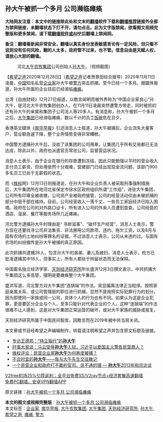  <h2>孙大午被抓一个多月 公司濒临瘫痪</h2> <p class="notice"><b>大陆网友注意：本文中的链接除此处和文末的<a href="https://github.com/bannedbook/fanqiang" >翻墙</a>软件下载和<a href="https://github.com/killgcd/justmysocks/blob/master/README.md">翻墙推荐</a>链接外全部为禁网链接，未翻墙状态下打不开，请勿点击。此为文字版禁闻，欲看图文视频完整版和更多禁闻，请下载<a href="https://github.com/bannedbook/fanqiang">翻墙软件或APP</a>后翻墙上禁闻网。</p><p>备注：翻墙看新闻非常安全，翻墙以真实身份发表敏感言论有一定风险，但只看不说则没有任何风险，翻的人太多，政府管不过来，也不管。信息自由是天赋人权，请放心大胆的翻墙。</b></p>  <div class="entry"> <figure> <p><figcaption>河北<a href="https://www.bannedbook.org/bnews/tag/%E5%A4%A7%E5%8D%88%E5%86%9C%E7%89%A7%E9%9B%86%E5%9B%A2/" class="st_tag internal_tag" rel="tag" title="标签 大午农牧集团 下的日志">大午农牧集团</a>公司创始人<a href="https://www.bannedbook.org/bnews/tag/%e5%ad%99%e5%a4%a7%e5%8d%88/" class="st_tag internal_tag" rel="tag" title="标签 孙大午 下的日志">孙大午</a>。（视频截图）</figcaption></figure> <p>【<span class='wp_keywordlink_affiliate'><a href="https://www.soundofhope.org" title="希望之声" target="_blank">希望之声</a></span>2020年12月28日】（<a href="https://www.bannedbook.org/bnews/tag/%e5%b8%8c%e6%9c%9b%e4%b9%8b%e5%a3%b0/" class="st_tag internal_tag" rel="tag" title="标签 希望之声 下的日志">希望之声</a>记者贺景田综合报导）2020年11月11日凌晨，<span class='wp_keywordlink_affiliate'><a href="https://www.bannedbook.org/" title="中国" target="_blank">中国</a></span>知名私营<a href="https://www.bannedbook.org/bnews/tag/%e4%bc%81%e4%b8%9a%e5%ae%b6/" class="st_tag internal_tag" rel="tag" title="标签 企业家 下的日志">企业家</a>孙大午被<a href="https://www.bannedbook.org/bnews/tag/%e8%ad%a6%e6%96%b9/" class="st_tag internal_tag" rel="tag" title="标签 警方 下的日志">警方</a>突击抓捕，至今已经一个多月。据媒体报道，孙大午所属的企业目前已经濒临<a href="https://www.bannedbook.org/bnews/tag/%E7%98%AB%E7%97%AA/" class="st_tag internal_tag" rel="tag" title="标签 瘫痪 下的日志">瘫痪</a>。</p> <p>台湾《自由财经》12月27日报道，以敢言闻明而被外界称为“中国企业家良心”孙大午，是河北大午农牧集团创办人，在11月11日凌晨突然遭警方带走，同时被抓的还有孙大午的亲属和集团子公司法人等20多人。有消息称，孙大午被抓一个多月之后，<a href="https://www.bannedbook.org/bnews/tag/%e5%a4%a7%e5%8d%88%e9%9b%86%e5%9b%a2/" class="st_tag internal_tag" rel="tag" title="标签 大午集团 下的日志">大午集团</a>已经濒临瘫痪，数以千计的员工<span class='wp_keywordlink'><a href="https://www.bannedbook.org/forum11/topic308.html" title="禁片：饭碗是党给的吗？" target="_blank">饭碗</a></span>危在旦夕。</p> <p>香港英文媒体《<a href="https://www.bannedbook.org/bnews/tag/%e5%8d%97%e5%8d%8e%e6%97%a9%e6%8a%a5/" class="st_tag internal_tag" rel="tag" title="标签 南华早报 下的日志">南华早报</a>》引述消息人士报道，孙大午被捕后，企业流失大量客户，营业额急遽下降，整个业务情势变得非常糟糕。</p>  <p>中国警方逮捕孙大午后，没收了该集团的公司用章，让集团几乎所有交易都已无法达成，除此以外，政府也派遣官员常驻公司，监督营运状况。</p> <p>消息人士表示，由于企业在银行的存款遭到冻结，因此只能勉强以平时的营业收入支付员工薪资，但处境依然十分艰难，营建部门已经出现现金流问题，该部门900多名员工已处于无薪假的状态。</p> <p>而《<span class='wp_keywordlink_affiliate'><a href="https://www.bannedbook.org/bnews/weiquan/" title="维权" target="_blank">维权</a></span>网》12月13日则报道说，在孙大午和企业负责人被采取刑事强制措施后，大午集团所在地河北省保定市徐水区政府组织所谓“工作组”，进驻大午集团，公司所有印章全被收缴，公司资产全被政府接管，公司的经营活动仅由未被抓捕的部分中层干部在维持。目前，公司经营收入一落千丈，一些员工家庭经济已陷入困境。政府在公司的对外路口设卡，所有进入公司的外来人员遭到盘查。公司经营的酒店、温泉、餐厅等服务场所几近瘫痪。</p>  <p>河北警方逮捕孙大午的理由是“ 寻衅滋事”、“破坏生产经营”，消息人士表示，警方现在还要找寻公司非法集资、非法挪用公司款项、违约、拖欠工资，以及8月与国有农场的土地纠纷等罪名的证据，不过消息人士表示，公司从未违约过。与国有农场的纠纷据传是孙大午被捕的真正原因。</p> <p>此次抓捕共逮捕26人，包含孙大午的弟弟、妻儿及媳妇，消息人士表示，检方已批准逮捕其中18人，但事实上，所有人都处于拘留状态而无法保释。</p> <p>中国着名独立经济学家、<a href="https://www.bannedbook.org/bnews/tag/%E5%A4%A9%E5%88%99%E7%BB%8F%E6%B5%8E%E7%A0%94%E7%A9%B6%E6%89%80/" class="st_tag internal_tag" rel="tag" title="标签 天则经济研究所 下的日志">天则经济研究所</a>所长盛洪12月3日撰文表示，中共抓捕大午集团这么多高管，摆明是要瘫痪整个大午集团。</p>  <p>盛洪写道，河北警方对大午集团“连锅端”的作法，突显偏离法律正当程序。按照家庭亲属关系、或公司管理层的职位进行抓捕，显然不是按照实际犯罪行为的划分。因为即使同一家族或同一公司，具体个人的行为也有不同。如果认为这是企业犯罪，更是要区分企业与个人，至多只能针对代表企业的个人。这种“连锅端”的作法很难不让人感到，这是对大午集团正常运营的破坏，或对大午家族的威胁或报复。</p> <p>天则经济研究所属于中国民间智库，因敢言而在2019年被中共当局关闭。</p> <p>本文章或节目经希望之声编辑制作，转载请注明希望之声并包含原文标题及链接。</p>  <ul class='op-related-articles' title='相关阅读'> <li><a href='https://www.bannedbook.org/bnews/ssgc/20201217/1449341.html' target='_blank'>专访王德邦：“特立独行”的<b>孙大午</b></a></li> <li><a href='https://www.bannedbook.org/bnews/comments/20201216/1449106.html' target='_blank'>时事大家谈：马云受辱<b>孙大午</b>入狱，习近平以爱国主义警告民营商人？</a></li> <li><a href='https://www.bannedbook.org/bnews/weiquan/20201216/1448925.html' target='_blank'>维权评论&#65306;民营企业家<b>孙大午</b>为何再度被捕&#65311;</a></li> <li><a href='https://www.bannedbook.org/bnews/baitai/20201215/1447757.html' target='_blank'>不合时宜的<b>孙大午</b>——我与大午先生交往散记</a></li> <li><a href='https://www.bannedbook.org/bnews/renquan/xgmyd/20201209/1444760.html' target='_blank'>一个民营企业和政府打不赢的官司、说不通的理 — <b>孙大午</b>2013年和讯访谈</a></li> </ul> <p class="texttj"> <a href="https://www.bannedbook.org/forum23/topic22702.html" target="_blank">V2free机场25%引荐返利：全平台免费SS/V2ray节点+经济套餐高速翻墙</a><br/> <a href="https://github.com/bannedbook/fanqiang/wiki/%E7%A6%81%E9%97%BB%E7%BD%91%E5%AE%89%E5%8D%93%E7%BF%BB%E5%A2%99%E6%96%B0%E9%97%BBAPP" target="_blank">免费PC翻墙、安卓VPN翻墙APP</a></p><p>原文链接：<a class="src_link"  href="https://www.soundofhope.org/post/458065" target="_blank">孙大午被抓一个多月 公司濒临瘫痪</a></p><a name='sharetosocial'></a>       <div><b>本文的图文或视频完整版</b>：<a href='https://www.bannedbook.org/bnews/comments/20201229/1456786.html'>孙大午被抓一个多月 公司濒临瘫痪</a></div>  </div><!--END ENTRY--> <div class="postfooter"> <div>本文标签：<a href="https://www.bannedbook.org/bnews/tag/%e4%bc%81%e4%b8%9a%e5%ae%b6/" rel="tag">企业家</a>, <a href="https://www.bannedbook.org/bnews/tag/%e5%8d%97%e5%8d%8e%e6%97%a9%e6%8a%a5/" rel="tag">南华早报</a>, <a href="https://www.bannedbook.org/bnews/tag/%E5%A4%A7%E5%8D%88%E5%86%9C%E7%89%A7%E9%9B%86%E5%9B%A2/" rel="tag">大午农牧集团</a>, <a href="https://www.bannedbook.org/bnews/tag/%e5%a4%a7%e5%8d%88%e9%9b%86%e5%9b%a2/" rel="tag">大午集团</a>, <a href="https://www.bannedbook.org/bnews/tag/%E5%A4%A9%E5%88%99%E7%BB%8F%E6%B5%8E%E7%A0%94%E7%A9%B6%E6%89%80/" rel="tag">天则经济研究所</a>, <a href="https://www.bannedbook.org/bnews/tag/%e5%ad%99%e5%a4%a7%e5%8d%88/" rel="tag">孙大午</a>, <a href="https://www.bannedbook.org/bnews/tag/%e5%b8%8c%e6%9c%9b%e4%b9%8b%e5%a3%b0/" rel="tag">希望之声</a>, <a href="https://www.bannedbook.org/bnews/tag/%E7%98%AB%E7%97%AA/" rel="tag">瘫痪</a>, <a href="https://www.bannedbook.org/bnews/tag/%e8%ad%a6%e6%96%b9/" rel="tag">警方</a></div>  </div><!--END POSTFOOTER--> 